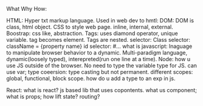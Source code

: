 What Why How:

HTML: Hyper txt markup language. Used in web dev to 
hmtl: DOM: DOM is class, html object.
CSS to style web page. inline, internal, external.
Boostrap: css like, abstraction.
Tags: uses diamond operator, unique variable. tag becomes element. Tags are nested.
selector: Class selector: className = {property name}
id selector: #...
what is javascript: lnaguage to manipulate browser behavior to a dynamic. Multi-paradigm language, dynamic(loosely typed), interepreted(run one line at a time).
Node: how u use JS outside of the browser.
No need to type the variable type for JS. can use var;
type coeersion: type casting but not permanent.
different scopes: global, functional, block scope.
how do u add a type to an exp in js.

React: what is react? js based lib that uses copontents. 
what us component;
what is props;
how lift state?
routing?